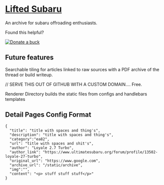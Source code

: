 # [Lifted Subaru](https://liftedsubaru.github.io)
An archive for subaru offroading enthusiasts.

Found this helpful?


[![Donate a buck](https://img.shields.io/badge/☕-Buy%20me%20a%20coffee-blue.svg)](https://www.paypal.me/devgorilla/1)

## Future features
Searchable tiling for articles linked to raw sources with a PDF archive of the thread or build writeup.


// SERVE THIS OUT OF GITHUB WITH A CUSTOM DOMAIN.... Free.


Renderer Directory builds the static files from configs and handlebars templates

## Detail Pages Config Format

```
{
  "title": "title with spaces and thing's",
  "description": "title with spaces and thing's",
  "category":"ea82",
  "url": "title with spaces and shit's",
  "author": "Loyale 2.7 Turbo",
  "author_link": "https://www.ultimatesubaru.org/forum/profile/13502-loyale-27-turbo",
  "original_url": "https://www.google.com",
  "archive_url": "/static/archive",
  "img":"",
  "content": "<p> stuff stuff stuff</p>"
}

```
